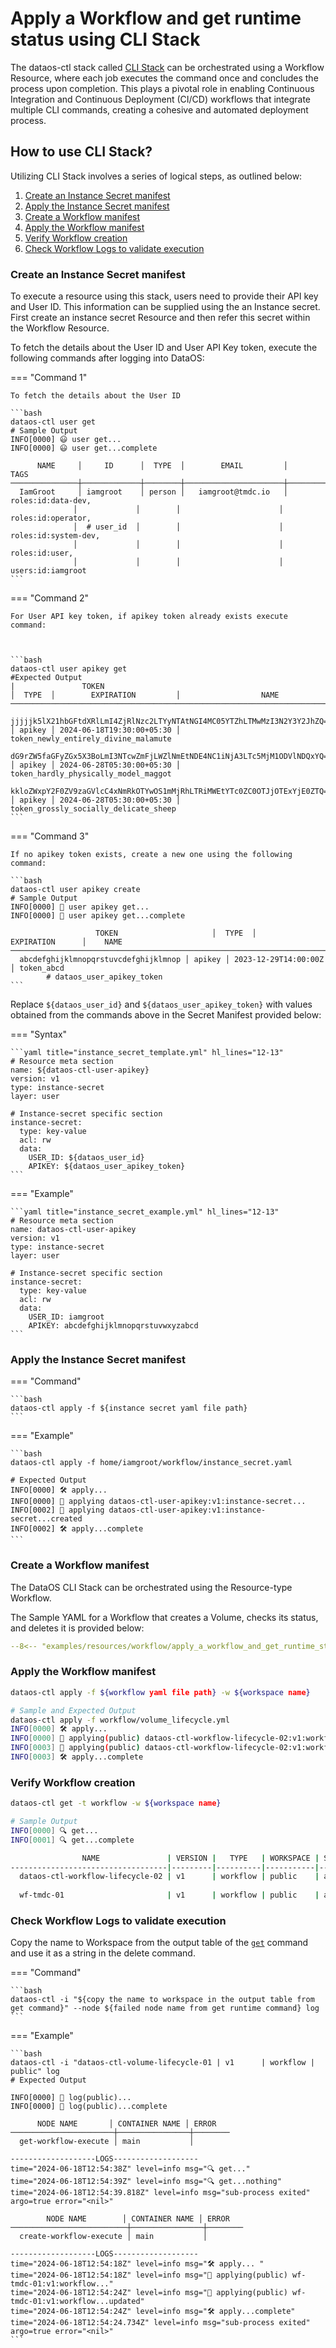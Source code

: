 # Apply a Workflow and get runtime status using CLI Stack

The dataos-ctl stack called [CLI Stack](/resources/stacks/cli_stack/) can be orchestrated using a Workflow Resource, where each job executes the command once and concludes the process upon completion. This plays a pivotal role in enabling Continuous Integration and Continuous Deployment (CI/CD) workflows that integrate multiple CLI commands, creating a cohesive and automated deployment process.

## How to use CLI Stack?

Utilizing CLI Stack involves a series of logical steps, as outlined below:

1. [Create an Instance Secret manifest](#create-an-instance-secret-manifest)
2. [Apply the Instance Secret manifest](#apply-the-instance-secret-manifest)
3. [Create a Workflow manifest](#create-a-workflow-manifest)
4. [Apply the Workflow manifest](#apply-the-workflow-manifest)
5. [Verify Workflow creation](#verify-workflow-creation)
6. [Check Workflow Logs to validate execution](#check-workflow-logs-to-validate-execution)

### **Create an Instance Secret manifest**

To execute a resource using this stack, users need to provide their API key and User ID. This information can be supplied using the an Instance secret. First create an instance secret Resource and then refer this secret within the Workflow Resource.

To fetch the details about the User ID and User API Key token, execute the following commands after logging into DataOS:


=== "Command 1"

    To fetch the details about the User ID

    ```bash
    dataos-ctl user get
    # Sample Output
    INFO[0000] 😃 user get...                                
    INFO[0000] 😃 user get...complete                        

          NAME     │     ID      │  TYPE  │        EMAIL         │              TAGS               
    ───────────────┼─────────────┼────────┼──────────────────────┼─────────────────────────────────
      IamGroot     │ iamgroot    │ person │   iamgroot@tmdc.io   │ roles:id:data-dev,              
                  │             │        │                      │ roles:id:operator,              
                  │  # user_id  │        │                      │ roles:id:system-dev,            
                  │             │        │                      │ roles:id:user,                  
                  │             │        │                      │ users:id:iamgroot
    ```

=== "Command 2"

    For User API key token, if apikey token already exists execute command:

   

    ```bash
    dataos-ctl user apikey get
    #Expected Output
    |               TOKEN                                                       │  TYPE  │        EXPIRATION         │                  NAME                               
    ───────────────────────────────────────────────────────────────────────────────────────────────────────────────────────────────────────────────────
      jjjjjk5lX21hbGFtdXRlLmI4ZjRlNzc2LTYyNTAtNGI4MC05YTZhLTMwMzI3N2Y3Y2JhZQ==  │ apikey │ 2024-06-18T19:30:00+05:30 │ token_newly_entirely_divine_malamute     
      dG9rZW5faGFyZGx5X3BoLmI3NTcwZmFjLWZlNmEtNDE4NC1iNjA3LTc5MjM1ODVlNDQxYQ==  │ apikey │ 2024-06-28T05:30:00+05:30 │ token_hardly_physically_model_maggot     
      kkloZWxpY2F0ZV9zaGVlcC4xNmRkOTYwOS1mMjRhLTRiMWEtYTc0ZC0OTJjOTExYjE0ZTQ==  │ apikey │ 2024-06-28T05:30:00+05:30 │ token_grossly_socially_delicate_sheep    
    ```


=== "Command 3"

    If no apikey token exists, create a new one using the following command:

    ```bash
    dataos-ctl user apikey create
    # Sample Output
    INFO[0000] 🔑 user apikey get...                         
    INFO[0000] 🔑 user apikey get...complete                 

                       TOKEN                     │  TYPE  │      EXPIRATION      │    NAME                   
    ────────────────────────────────────────────────────────────────────────────────────────────
      abcdefghijklmnopqrstuvcdefghijklmnop │ apikey │ 2023-12-29T14:00:00Z │ token_abcd
            # dataos_user_apikey_token
    ```

Replace `${dataos_user_id}` and `${dataos_user_apikey_token}` with values obtained from the commands above in the Secret Manifest provided below:

=== "Syntax"

    ```yaml title="instance_secret_template.yml" hl_lines="12-13" 
    # Resource meta section
    name: ${dataos-ctl-user-apikey} 
    version: v1
    type: instance-secret
    layer: user

    # Instance-secret specific section
    instance-secret:
      type: key-value
      acl: rw
      data:
        USER_ID: ${dataos_user_id} 
        APIKEY: ${dataos_user_apikey_token}
    ```

=== "Example"


    ```yaml title="instance_secret_example.yml" hl_lines="12-13" 
    # Resource meta section
    name: dataos-ctl-user-apikey
    version: v1
    type: instance-secret
    layer: user

    # Instance-secret specific section
    instance-secret:
      type: key-value
      acl: rw
      data:
        USER_ID: iamgroot
        APIKEY: abcdefghijklmnopqrstuvwxyzabcd
    ```

### **Apply the Instance Secret manifest**


=== "Command"

    ```bash
    dataos-ctl apply -f ${instance secret yaml file path}
    ```

=== "Example"

    ```bash
    dataos-ctl apply -f home/iamgroot/workflow/instance_secret.yaml

    # Expected Output
    INFO[0000] 🛠 apply...                                   
    INFO[0000] 🔧 applying dataos-ctl-user-apikey:v1:instance-secret... 
    INFO[0002] 🔧 applying dataos-ctl-user-apikey:v1:instance-secret...created 
    INFO[0002] 🛠 apply...complete
    ```

### **Create a Workflow manifest**

The DataOS CLI Stack can be orchestrated using the Resource-type Workflow. 

The Sample YAML for a Workflow that creates a Volume, checks its status, and deletes it is provided below:

```yaml
--8<-- "examples/resources/workflow/apply_a_workflow_and_get_runtime_status_using_cli_stack.yaml"
```

### **Apply the Workflow manifest**

```bash
dataos-ctl apply -f ${workflow yaml file path} -w ${workspace name}

# Sample and Expected Output
dataos-ctl apply -f workflow/volume_lifecycle.yml
INFO[0000] 🛠 apply...                                   
INFO[0000] 🔧 applying(public) dataos-ctl-workflow-lifecycle-02:v1:workflow... 
INFO[0003] 🔧 applying(public) dataos-ctl-workflow-lifecycle-02:v1:workflow...created 
INFO[0003] 🛠 apply...complete                          
```

### **Verify Workflow creation**

```bash
dataos-ctl get -t workflow -w ${workspace name}

# Sample Output
INFO[0000] 🔍 get...                                     
INFO[0001] 🔍 get...complete                             

                NAME               | VERSION |   TYPE   | WORKSPACE | STATUS |  RUNTIME  |     OWNER       
-----------------------------------|---------|----------|-----------|--------|-----------|-----------------
  dataos-ctl-workflow-lifecycle-02 | v1      | workflow | public    | active | succeeded | iamgroot
  
  wf-tmdc-01                       | v1      | workflow | public    | active | succeeded | iamgroot
```

### **Check Workflow Logs to validate execution**

Copy the name to Workspace from the output table of the [`get`](/interfaces/cli/command_reference/#get) command and use it as a string in the delete command.

=== "Command"

    ```bash
    dataos-ctl -i "${copy the name to workspace in the output table from get command}" --node ${failed node name from get runtime command} log
    ```

=== "Example"

    ```bash
    dataos-ctl -i "dataos-ctl-volume-lifecycle-01 | v1      | workflow | public" log                                                                                             
    # Expected Output

    INFO[0000] 📃 log(public)...                             
    INFO[0000] 📃 log(public)...complete                     

          NODE NAME       │ CONTAINER NAME │ ERROR  
    ───────────────────────┼────────────────┼────────
      get-workflow-execute │ main           │        

    -------------------LOGS-------------------
    time="2024-06-18T12:54:38Z" level=info msg="🔍 get..."
    time="2024-06-18T12:54:39Z" level=info msg="🔍 get...nothing"
    time="2024-06-18T12:54:39.818Z" level=info msg="sub-process exited" argo=true error="<nil>"

            NODE NAME        │ CONTAINER NAME │ ERROR  
    ──────────────────────────┼────────────────┼────────
      create-workflow-execute │ main           │        

    -------------------LOGS-------------------
    time="2024-06-18T12:54:18Z" level=info msg="🛠 apply... "
    time="2024-06-18T12:54:18Z" level=info msg="🔧 applying(public) wf-tmdc-01:v1:workflow..."
    time="2024-06-18T12:54:24Z" level=info msg="🔧 applying(public) wf-tmdc-01:v1:workflow...updated"
    time="2024-06-18T12:54:24Z" level=info msg="🛠 apply...complete"
    time="2024-06-18T12:54:24.734Z" level=info msg="sub-process exited" argo=true error="<nil>"
    ```